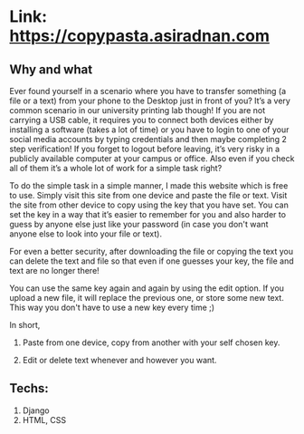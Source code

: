 # Link: https://copypasta.asiradnan.com
## Why and what
Ever found yourself in a scenario where you have to transfer something (a file or a text) from your phone to the Desktop just in front of you? It’s a very common scenario in our university printing lab though!
If you are not carrying a USB cable, it requires you to connect both devices either by installing a software (takes a lot of time) or you have to login to one of your social media accounts by typing credentials and then maybe completing 2 step verification! If you forget to logout before leaving, it’s very risky in a publicly available computer at your campus or office. Also even if you check all of them it’s a whole lot of work for a simple task right?

To do the simple task in a simple manner, I made this website which is free to use. Simply visit this site from one device and paste the file or text. Visit the site from other device to copy using the key that you have set. You can set the key in a way that it’s easier to remember for you and also harder to guess by anyone else just like your password (in case you don't want anyone else to look into your file or text).

For even a better security, after downloading the file or copying the text you can delete the text and file so that even if one guesses your key, the file and text are no longer there!

You can use the same key again and again by using the edit option. If you upload a new file, it will replace the previous one, or store some new text. This way you don't have to use a new key every time ;)

In short,

1. Paste from one device, copy from another with your self chosen key.

2. Edit or delete text whenever and however you want.

## Techs:
1. Django
2. HTML, CSS